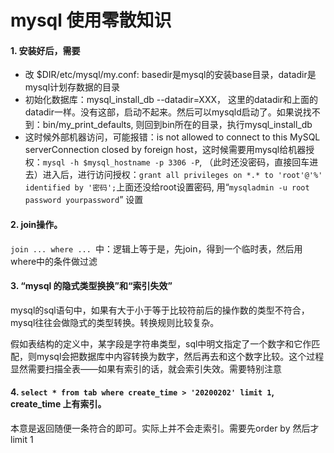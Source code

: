 # mysql 使用零散知识

#### 1. 安装好后，需要
- 改 $DIR/etc/mysql/my.conf: basedir是mysql的安装base目录，datadir是mysql计划存数据的目录
- 初始化数据库：mysql_install_db  --datadir=XXX， 这里的datadir和上面的datadir一样。没有这部，启动不起来。然后可以mysqld启动了。如果说找不到：bin/my_print_defaults, 则回到bin所在的目录，执行mysql_install_db  
- 这时候外部机器访问，可能报错：is not allowed to connect to this MySQL serverConnection closed by foreign host，这时候需要用mysql给机器授权：```mysql -h $mysql_hostname -p 3306 -P```, （此时还没密码，直接回车进去）进入后，进行访问授权：```grant all privileges on *.* to 'root'@'%' identified by '密码';```上面还没给root设置密码, 用“```mysqladmin -u root password yourpassword```” 设置


#### 2. join操作。
```join ... where ... ```中：逻辑上等于是，先join，得到一个临时表，然后用where中的条件做过滤


#### 3. “mysql 的隐式类型换换”和“索引失效”
mysql的sql语句中，如果有大于小于等于比较符前后的操作数的类型不符合，mysql往往会做隐式的类型转换。转换规则比较复杂。

假如表结构的定义中，某字段是字符串类型，sql中明文指定了一个数字和它作匹配，则mysql会把数据库中内容转换为数字，然后再去和这个数字比较。这个过程显然需要扫描全表——如果有索引的话，就会索引失效。需要特别注意

#### 4. ```select * from tab where create_time > '20200202' limit 1```, create_time 上有索引。
本意是返回随便一条符合的即可。实际上并不会走索引。需要先order by 然后才limit 1
